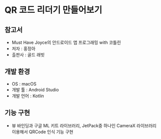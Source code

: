 # QR 코드 리더기 만들어보기
## 참고서
* Must Have Joyce의 안드로이드 앱 프로그래밍 with 코틀린
* 저자 : 홍정아       
* 출판사 : 골드 래빗
## 개발 환경
* OS : macOS
* 개발 툴 : Android Studio
* 개발 언어 : Kotlin
## 기능 구현 
* 뷰 바인딩과 구글 ML 키트 라이브러리, JetPack중 하나인 CameraX 라이브러리 이용해서 QRCode 인식 기능 구현 
